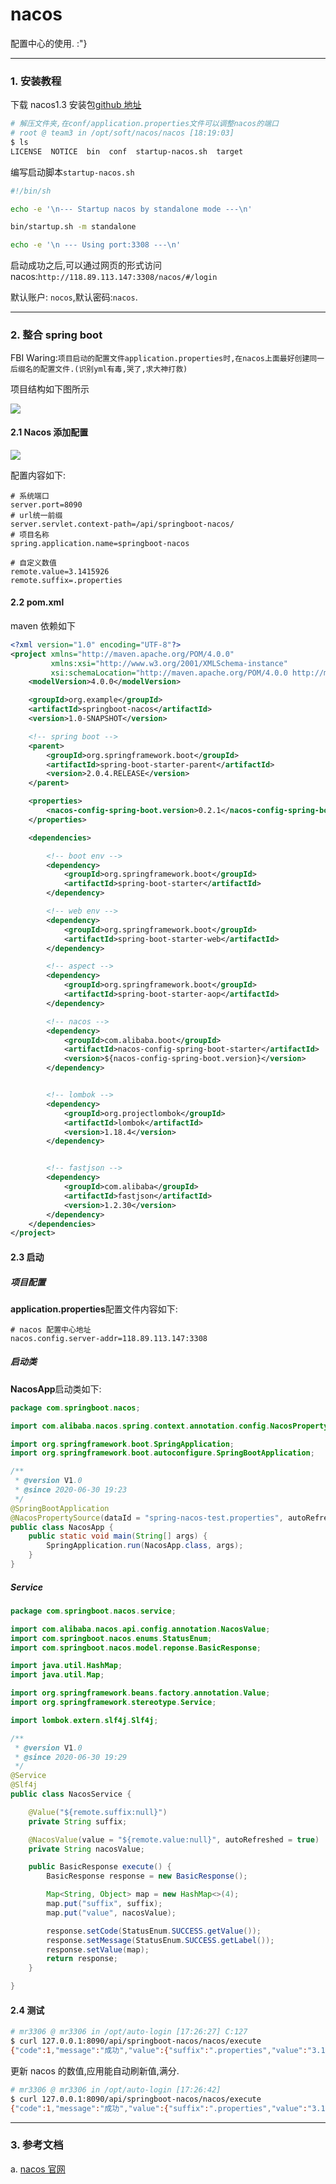 # nacos

配置中心的使用. :"}

---

### 1. 安装教程

下载 nacos1.3 安装包[github 地址](https://github.com/alibaba/nacos/releases/tag/1.3.0)

```sh
# 解压文件夹,在conf/application.properties文件可以调整nacos的端口
# root @ team3 in /opt/soft/nacos/nacos [18:19:03]
$ ls
LICENSE  NOTICE  bin  conf  startup-nacos.sh  target
```

编写启动脚本`startup-nacos.sh`

```sh
#!/bin/sh

echo -e '\n--- Startup nacos by standalone mode ---\n'

bin/startup.sh -m standalone

echo -e '\n --- Using port:3308 ---\n'
```

启动成功之后,可以通过网页的形式访问 nacos:`http://118.89.113.147:3308/nacos/#/login`

默认账户: `nocos`,默认密码:`nacos`.

---

### 2. 整合 spring boot

FBI Waring:`项目启动的配置文件application.properties时,在nacos上面最好创建同一后缀名的配置文件.(识别yml有毒,哭了,求大神打救)`

项目结构如下图所示

![](img/springboot-nacos-project.png)

#### 2.1 Nacos 添加配置

![](img/nacos-view.png)

配置内容如下:

```properties
# 系统端口
server.port=8090
# url统一前缀
server.servlet.context-path=/api/springboot-nacos/
# 项目名称
spring.application.name=springboot-nacos

# 自定义数值
remote.value=3.1415926
remote.suffix=.properties
```

#### 2.2 pom.xml

maven 依赖如下

```xml
<?xml version="1.0" encoding="UTF-8"?>
<project xmlns="http://maven.apache.org/POM/4.0.0"
         xmlns:xsi="http://www.w3.org/2001/XMLSchema-instance"
         xsi:schemaLocation="http://maven.apache.org/POM/4.0.0 http://maven.apache.org/xsd/maven-4.0.0.xsd">
    <modelVersion>4.0.0</modelVersion>

    <groupId>org.example</groupId>
    <artifactId>springboot-nacos</artifactId>
    <version>1.0-SNAPSHOT</version>

    <!-- spring boot -->
    <parent>
        <groupId>org.springframework.boot</groupId>
        <artifactId>spring-boot-starter-parent</artifactId>
        <version>2.0.4.RELEASE</version>
    </parent>

    <properties>
        <nacos-config-spring-boot.version>0.2.1</nacos-config-spring-boot.version>
    </properties>

    <dependencies>

        <!-- boot env -->
        <dependency>
            <groupId>org.springframework.boot</groupId>
            <artifactId>spring-boot-starter</artifactId>
        </dependency>

        <!-- web env -->
        <dependency>
            <groupId>org.springframework.boot</groupId>
            <artifactId>spring-boot-starter-web</artifactId>
        </dependency>

        <!-- aspect -->
        <dependency>
            <groupId>org.springframework.boot</groupId>
            <artifactId>spring-boot-starter-aop</artifactId>
        </dependency>

        <!-- nacos -->
        <dependency>
            <groupId>com.alibaba.boot</groupId>
            <artifactId>nacos-config-spring-boot-starter</artifactId>
            <version>${nacos-config-spring-boot.version}</version>
        </dependency>


        <!-- lombok -->
        <dependency>
            <groupId>org.projectlombok</groupId>
            <artifactId>lombok</artifactId>
            <version>1.18.4</version>
        </dependency>


        <!-- fastjson -->
        <dependency>
            <groupId>com.alibaba</groupId>
            <artifactId>fastjson</artifactId>
            <version>1.2.30</version>
        </dependency>
    </dependencies>
</project>
```

#### 2.3 启动

##### 项目配置

**application.properties**配置文件内容如下:

```properties
# nacos 配置中心地址
nacos.config.server-addr=118.89.113.147:3308
```

##### 启动类

**NacosApp**启动类如下:

```java
package com.springboot.nacos;

import com.alibaba.nacos.spring.context.annotation.config.NacosPropertySource;

import org.springframework.boot.SpringApplication;
import org.springframework.boot.autoconfigure.SpringBootApplication;

/**
 * @version V1.0
 * @since 2020-06-30 19:23
 */
@SpringBootApplication
@NacosPropertySource(dataId = "spring-nacos-test.properties", autoRefreshed = true)
public class NacosApp {
    public static void main(String[] args) {
        SpringApplication.run(NacosApp.class, args);
    }
}
```

##### Service

```java
package com.springboot.nacos.service;

import com.alibaba.nacos.api.config.annotation.NacosValue;
import com.springboot.nacos.enums.StatusEnum;
import com.springboot.nacos.model.reponse.BasicResponse;

import java.util.HashMap;
import java.util.Map;

import org.springframework.beans.factory.annotation.Value;
import org.springframework.stereotype.Service;

import lombok.extern.slf4j.Slf4j;

/**
 * @version V1.0
 * @since 2020-06-30 19:29
 */
@Service
@Slf4j
public class NacosService {

    @Value("${remote.suffix:null}")
    private String suffix;

    @NacosValue(value = "${remote.value:null}", autoRefreshed = true)
    private String nacosValue;

    public BasicResponse execute() {
        BasicResponse response = new BasicResponse();

        Map<String, Object> map = new HashMap<>(4);
        map.put("suffix", suffix);
        map.put("value", nacosValue);

        response.setCode(StatusEnum.SUCCESS.getValue());
        response.setMessage(StatusEnum.SUCCESS.getLabel());
        response.setValue(map);
        return response;
    }

}
```

#### 2.4 测试

```sh
# mr3306 @ mr3306 in /opt/auto-login [17:26:27] C:127
$ curl 127.0.0.1:8090/api/springboot-nacos/nacos/execute
{"code":1,"message":"成功","value":{"suffix":".properties","value":"3.1415926"}}%
```

更新 nacos 的数值,应用能自动刷新值,满分.

```sh
# mr3306 @ mr3306 in /opt/auto-login [17:26:42]
$ curl 127.0.0.1:8090/api/springboot-nacos/nacos/execute
{"code":1,"message":"成功","value":{"suffix":".properties","value":"3.1415926&c137"}}%
```

---

### 3. 参考文档

a. [nacos 官网](https://nacos.io/zh-cn/docs/quick-start.html)
